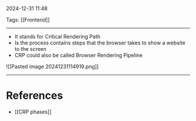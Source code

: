 2024-12-31 11:48

Tags: [[Frontend]]

---

- It stands for Critical Rendering Path
- Is the process contains steps that the browser takes to show a website to the screen
- CRP could also be called Browser Rendering Pipeline

![[Pasted image 20241231114919.png]]




---
# References
- [[CRP phases]]